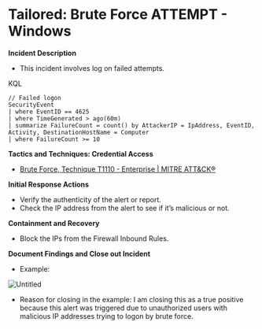 # Tailored: Brute Force ATTEMPT - Windows

**Incident Description**

- This incident involves log on failed attempts.

KQL

```
// Failed logon 
SecurityEvent
| where EventID == 4625
| where TimeGenerated > ago(60m)
| summarize FailureCount = count() by AttackerIP = IpAddress, EventID, Activity, DestinationHostName = Computer
| where FailureCount >= 10
```

**Tactics and Techniques: Credential Access**

- [Brute Force, Technique T1110 - Enterprise | MITRE ATT&CK®](https://attack.mitre.org/techniques/T1110/)

**Initial Response Actions**

- Verify the authenticity of the alert or report.
- Check the IP address from the alert to see if it’s malicious or not.

**Containment and Recovery**

- Block the IPs from the Firewall Inbound Rules.

**Document Findings and Close out Incident**

- Example:

![Untitled](Tailored%20Brute%20Force%20ATTEMPT%20-%20Windows%20891671d4242649cc8b502b125cb3dd92/Untitled.png)

- Reason for closing in the example: I am closing this as a true positive because this alert was triggered due to unauthorized users with malicious IP addresses trying to logon by brute force.
